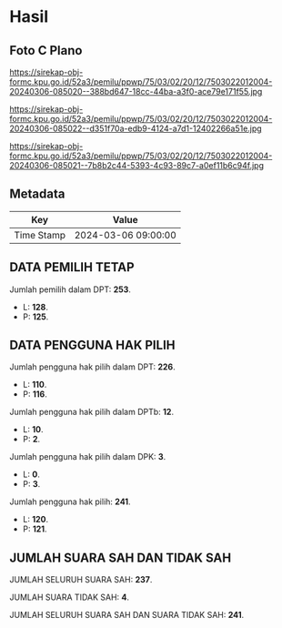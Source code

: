 # Hasil

## Foto C Plano

https://sirekap-obj-formc.kpu.go.id/52a3/pemilu/ppwp/75/03/02/20/12/7503022012004-20240306-085020--388bd647-18cc-44ba-a3f0-ace79e171f55.jpg

https://sirekap-obj-formc.kpu.go.id/52a3/pemilu/ppwp/75/03/02/20/12/7503022012004-20240306-085022--d351f70a-edb9-4124-a7d1-12402266a51e.jpg

https://sirekap-obj-formc.kpu.go.id/52a3/pemilu/ppwp/75/03/02/20/12/7503022012004-20240306-085021--7b8b2c44-5393-4c93-89c7-a0ef11b6c94f.jpg


## Metadata

| Key        | Value               |
| ---------- | ------------------- |
| Time Stamp | 2024-03-06 09:00:00 |


## DATA PEMILIH TETAP

Jumlah pemilih dalam DPT: **253**.
 * L: **128**.
 * P: **125**.

## DATA PENGGUNA HAK PILIH

Jumlah pengguna hak pilih dalam DPT: **226**.
 * L: **110**.
 * P: **116**.

Jumlah pengguna hak pilih dalam DPTb: **12**.
 * L: **10**.
 * P: **2**.

Jumlah pengguna hak pilih dalam DPK: **3**.
 * L: **0**.
 * P: **3**.

Jumlah pengguna hak pilih: **241**.
 * L: **120**.
 * P: **121**.

## JUMLAH SUARA SAH DAN TIDAK SAH

JUMLAH SELURUH SUARA SAH: **237**.

JUMLAH SUARA TIDAK SAH: **4**.

JUMLAH SELURUH SUARA SAH DAN SUARA TIDAK SAH: **241**.


